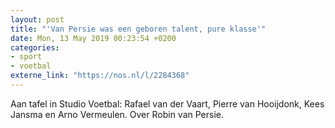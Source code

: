 ```yaml
---
layout: post
title: "'Van Persie was een geboren talent, pure klasse'"
date: Mon, 13 May 2019 00:23:54 +0200
categories: 
- sport 
- voetbal 
externe_link: "https://nos.nl/l/2284368"
---
```


Aan tafel in Studio Voetbal: Rafael van der Vaart, Pierre van Hooijdonk, Kees Jansma en Arno Vermeulen. Over Robin van Persie.

